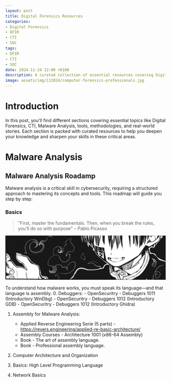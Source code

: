 ```yaml
---
layout: post
title: Digital Forensics Resources
categories:
- Digital Forensics
- DFIR
- CTI
- SOC
tags:
- DFIR
- CTI
- SOC
date: 2024-11-24 12:00 +0100
description: A curated collection of essential resources covering Digital Forensics, Cyber Threat Intelligence (CTI), and Malware Analysis. Explore tools, methodologies, and captivating real-world stories to enhance your skills and understanding in the ever-evolving cybersecurity landscape
image: assets/img/112024/computer-forensics-professionals.jpg
---
```


# Introduction
In this post, you’ll find different sections covering essential topics like Digital Forensics, CTI, Malware Analysis, tools, methodologies, and real-world stories. Each section is packed with curated resources to help you deepen your knowledge and sharpen your skills in these critical areas.

# Malware Analysis
## Malware Analysis Roadamp
Malware analysis is a critical skill in cybersecurity, requiring a structured approach to mastering its concepts and tools. This roadmap will guide you step by step:

### Basics
> "First, master the fundamentals. Then, when you break the rules, you’ll do so with purpose" – Pablo Picasso

![money](/assets/img/manga_anime/start.jpg)

To understand how malware works, you must speak its language—and that language is assembly.
0. Debuggers:
    - OpenSecuritry - Debuggers 1011 (Introductory WinDbg)
    - OpenSecuritry - Debuggers 1012 (Introductory GDB)
    - OpenSecuritry - Debuggers 1012 (Introductory Ghidra)

1. Assembly for Malware Analysis:
    - Applied Reverse Engineering Serie (5 parts) - <https://revers.engineering/applied-re-basic-architecture/>
    - Assembly Courses - Architecture 1001 (x86-64 Assembly)
    - Book - The art  of assembly language.
    - Book - Professional assembly language.

2. Computer Architecture and Organization
3. Basics: High Level Programming Language
4. Network Basics
